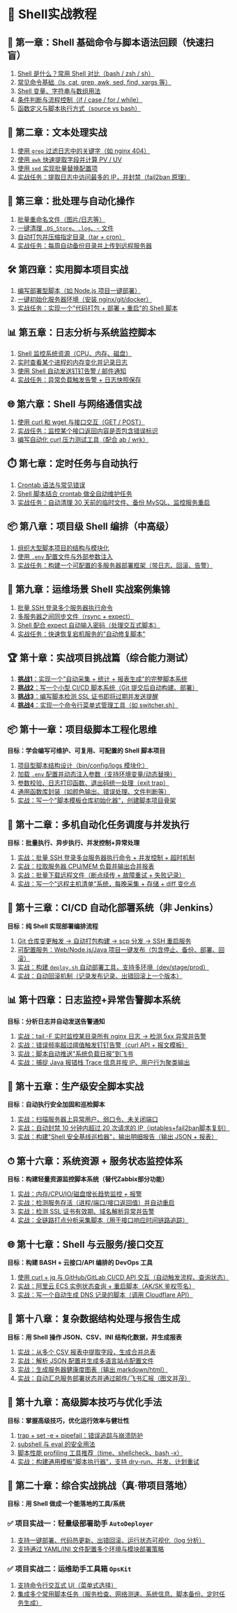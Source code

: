 # 🚀 Shell实战教程

## 🧱 第一章：Shell 基础命令与脚本语法回顾（快速扫盲）

1. [Shell 是什么？常用 Shell 对比（bash / zsh / sh）](./examples/0101/README.md)
2. [常见命令基础（ls, cat, grep, awk, sed, find, xargs 等）](./examples/0102/README.md)
3. [Shell 变量、字符串与数组用法](./examples/0103/README.md)
4. [条件判断与流程控制（if / case / for / while）](./examples/0104/README.md)
5. [函数定义与脚本执行方式（source vs bash）](./examples/0105/README.md)

## 📝 第二章：文本处理实战

1. [使用 `grep` 过滤日志中的关键字（如 nginx 404）](./examples/0201/README.md)
2. [使用 `awk` 快速提取字段并计算 PV / UV](./examples/0202/README.md)
3. [使用 `sed` 实现批量替换配置项](./examples/0203/README.md)
4. [实战任务：提取日志中访问最多的 IP，并封禁（fail2ban 原理）](./examples/0204/README.md)

## 🔄 第三章：批处理与自动化操作

1. [批量重命名文件（图片/日志等）](./examples/0301/README.md)
2. [一键清理 `.DS_Store`、`.log`、`~` 文件](./examples/0302/README.md)
3. [自动打包并压缩指定目录（tar + cron）](./examples/0303/README.md)
4. [实战任务：每周自动备份目录并上传到远程服务器](./examples/0304/README.md)

## 🛠️ 第四章：实用脚本项目实战

1. [编写部署型脚本（如 Node.js 项目一键部署）](./examples/0401/README.md)
2. [一键初始化服务器环境（安装 nginx/git/docker）](./examples/0402/README.md)
3. [实战任务：实现一个"代码打包 + 部署 + 重启"的 Shell 脚本](./examples/0403/README.md)

## 📊 第五章：日志分析与系统监控脚本

1. [Shell 监控系统资源（CPU、内存、磁盘）](./examples/0501/README.md)
2. [实时查看某个进程的内存变化并记录日志](./examples/0502/README.md)
3. [使用 Shell 自动发送钉钉告警 / 邮件通知](./examples/0503/README.md)
4. [实战任务：异常负载触发告警 + 日志快照保存](./examples/0504/README.md)

## 🌐 第六章：Shell 与网络通信实战

1. [使用 curl 和 wget 与接口交互（GET / POST）](./examples/0601/README.md)
2. [实战任务：监控某个接口返回内容是否包含错误标识](./examples/0602/README.md)
3. [编写自动化 curl 压力测试工具（配合 ab / wrk）](./examples/0603/README.md)

## ⏱️ 第七章：定时任务与自动执行

1. [Crontab 语法与常见错误](./examples/0701/README.md)
2. [Shell 脚本结合 crontab 做全自动维护任务](./examples/0702/README.md)
3. [实战任务：自动清理 30 天前的临时文件、备份 MySQL、监控服务重启](./examples/0703/README.md)

## 📦 第八章：项目级 Shell 编排（中高级）

1. [组织大型脚本项目的结构与模块化](./examples/0801/README.md)
2. [使用 `.env` 配置文件与外部参数注入](./examples/0802/README.md)
3. [实战任务：构建一个可配置的多服务器部署框架（带日志、回滚、告警）](./examples/0803/README.md)

## 🔧 第九章：运维场景 Shell 实战案例集锦

1. [批量 SSH 登录多个服务器执行命令](./examples/0901/README.md)
2. [多服务器之间同步文件（rsync + expect）](./examples/0902/README.md)
3. [Shell 配合 expect 自动输入密码（处理交互式脚本）](./examples/0903/README.md)
4. [实战任务：快速恢复宕机服务的"自动修复脚本"](./examples/0904/README.md)

## 🏆 第十章：实战项目挑战篇（综合能力测试）

1. [**挑战1**：实现一个"自动采集 + 统计 + 报表生成"的完整脚本系统](./examples/1001/README.md)
2. [**挑战2**：写一个小型 CI/CD 脚本系统（Git 提交后自动构建、部署）](./examples/1002/README.md)
3. [**挑战3**：编写脚本检测 SSL 证书即将过期并发送提醒](./examples/1003/README.md)
4. [**挑战4**：实现一个命令行菜单式管理工具（如 switcher.sh）](./examples/1004/README.md)

## 📦 第十一章：项目级脚本工程化思维

**目标：学会编写可维护、可复用、可配置的 Shell 脚本项目**

1. [项目型脚本结构设计（bin/config/logs 模块化）](./examples/1101/README.md)
2. [加载 `.env` 配置并动态注入参数（支持环境变量/动态替换）](./examples/1102/README.md)
3. [参数校验、日志打印函数、退出码统一处理（exit trap）](./examples/1103/README.md)
4. [通用函数库封装（如颜色输出、错误处理、文件判断等）](./examples/1104/README.md)
5. [实战：写一个"脚本模板仓库初始化器"，创建脚本项目骨架](./examples/1105/README.md)

## 🔁 第十二章：多机自动化任务调度与并发执行

**目标：批量执行、异步执行、并发控制+异常处理**

1. [实战：批量 SSH 登录多台服务器执行命令 + 并发控制 + 超时机制](./examples/1201/README.md)
2. [实战：拉取服务器 CPU/MEM 负载并输出合并报表](./examples/1202/README.md)
3. [实战：批量下载远程文件（断点续传 + 故障重试 + 失败记录）](./examples/1203/README.md)
4. [实战：写一个"远程主机清单"系统，每晚采集 + 存储 + diff 变化点](./examples/1204/README.md)

## 🧪 第十三章：CI/CD 自动化部署系统（非 Jenkins）

**目标：纯 Shell 实现部署编排流程**

1. [Git 仓库变更触发 → 自动打包构建 → scp 分发 → SSH 重启服务](./examples/1301/README.md)
2. [可配置服务：Web/Node.js/Java 项目一键发布（包含停止、备份、部署、回滚）](./examples/1302/README.md)
3. [实战：构建 `deploy.sh` 自动部署工具，支持多环境（dev/stage/prod）](./examples/1303/README.md)
4. [实战：自动回滚机制（记录发布记录、出错回滚上一个版本）](./examples/1304/README.md)

## 📊 第十四章：日志监控+异常告警脚本系统

**目标：分析日志并自动发送告警通知**

1. [实战：tail -F 实时监控某目录所有 nginx 日志 → 检测 5xx 异常并告警](./examples/1401/README.md)
2. [实战：错误频率超过阈值触发钉钉告警（curl API + 报文模板）](./examples/1402/README.md)
3. [实战：脚本自动推送"系统负载日报"到飞书](./examples/1403/README.md)
4. [实战：捕捉 Java 报错栈 Trace 信息并按 IP、用户行为聚类输出](./examples/1404/README.md)

## 🔐 第十五章：生产级安全脚本实战

**目标：自动执行安全加固和巡检脚本**

1. [实战：扫描服务器上异常用户、弱口令、未关闭端口](./examples/1501/README.md)
2. [实战：自动封禁 10 分钟内超过 20 次请求的 IP（iptables+fail2ban脚本复刻）](./examples/1502/README.md)
3. [实战：构建"Shell 安全基线巡检器"，输出明细报告（输出 JSON + 报表）](./examples/1503/README.md)

## ⏱ 第十六章：系统资源 + 服务状态监控体系

**目标：构建轻量资源监控脚本系统（替代Zabbix部分功能）**

1. [实战：内存/CPU/IO/磁盘增长趋势监控 + 报警](./examples/1601/README.md)
2. [实战：检测服务存活（进程/端口/接口返回值）并自动重启](./examples/1602/README.md)
3. [实战：检测 SSL 证书有效期、域名解析异常并告警](./examples/1603/README.md)
4. [实战：全链路打点分析采集脚本（用于接口响应时间链路追踪）](./examples/1604/README.md)

## 🌐 第十七章：Shell 与云服务/接口交互

**目标：构建 BASH + 云接口/API 编排的 DevOps 工具**

1. [使用 curl + jq 与 GitHub/GitLab CI/CD API 交互（自动触发流程、查询状态）](./examples/1701/README.md)
2. [实战：阿里云 ECS 实例状态查询 + 重启脚本（AK/SK 鉴权签名）](./examples/1702/README.md)
3. [实战：写一个自动生成 DNS 记录的脚本（调用 Cloudflare API）](./examples/1703/README.md)

## 🧩 第十八章：复杂数据结构处理与报告生成

**目标：用 Shell 操作 JSON、CSV、INI 结构化数据，并生成报表**

1. [实战：从多个 CSV 报表中提取字段，生成合并总表](./examples/1801/README.md)
2. [实战：解析 JSON 配置并生成多语言站点配置文件](./examples/1802/README.md)
3. [实战：生成服务器健康度图表（输出 markdown/html）](./examples/1803/README.md)
4. [实战：自动汇总服务部署状态并通过邮件/飞书汇报（图文并茂）](./examples/1804/README.md)

## 🧱 第十九章：高级脚本技巧与优化手法

**目标：掌握高级技巧，优化运行效率与健壮性**

1. [trap + set -e + pipefail：错误追踪与崩溃防护](./examples/1901/README.md)
2. [subshell 与 eval 的安全用法](./examples/1902/README.md)
3. [脚本性能 profiling 工具推荐（time、shellcheck、bash -x）](./examples/1903/README.md)
4. [实战：构建通用模板"脚本执行器"，支持 dry-run、并发、计划重试](./examples/1904/README.md)

## 🎯 第二十章：综合实战挑战（真·带项目落地）

**目标：用 Shell 做成一个能落地的工具/系统**

### ✅ 项目实战一：轻量级部署助手 `AutoDeployer`

1. [支持一键部署、代码热更新、出错回滚、运行状态可视化（log 分析）](./examples/2001/README.md)
2. [支持通过 YAML/INI 文件配置多个环境与模块部署策略](./examples/2002/README.md)

### ✅ 项目实战二：运维助手工具箱 `OpsKit`

1. [支持命令行交互式 UI（菜单式选择）](./examples/2003/README.md)
2. [集成多个常用脚本任务（服务检查、网络测速、系统信息、脚本备份、定时任务生成）](./examples/2004/README.md)

